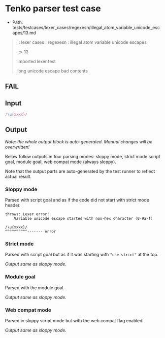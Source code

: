 # Tenko parser test case

- Path: tests/testcases/lexer_cases/regexesn/illegal_atom_variable_unicode_escapes/13.md

> :: lexer cases : regexesn : illegal atom variable unicode escapes
>
> ::> 13
>
> Imported lexer test
>
> long unicode escape bad contents

## FAIL

## Input

`````js
/\u{xxxx}/
`````

## Output

_Note: the whole output block is auto-generated. Manual changes will be overwritten!_

Below follow outputs in four parsing modes: sloppy mode, strict mode script goal, module goal, web compat mode (always sloppy).

Note that the output parts are auto-generated by the test runner to reflect actual result.

### Sloppy mode

Parsed with script goal and as if the code did not start with strict mode header.

`````
throws: Lexer error!
    Variable unicode escape started with non-hex character (0-9a-f)

/\u{xxxx}/
^^^^^^^^^^------- error
`````

### Strict mode

Parsed with script goal but as if it was starting with `"use strict"` at the top.

_Output same as sloppy mode._

### Module goal

Parsed with the module goal.

_Output same as sloppy mode._

### Web compat mode

Parsed in sloppy script mode but with the web compat flag enabled.

_Output same as sloppy mode._
